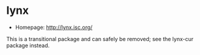 # lynx

* Homepage: http://lynx.isc.org/

This is a transitional package and can safely be removed; see the
 lynx-cur package instead.
